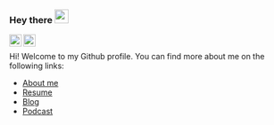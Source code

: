 ### Hey there <img src="https://media.giphy.com/media/hvRJCLFzcasrR4ia7z/giphy.gif" width="25px">
<a href="https://www.linkedin.com/in/pmorelli92/">
  <img align="left" alt="Pablo Morelli's LinkedIn" width="22px" src="https://raw.githubusercontent.com/peterthehan/peterthehan/master/assets/linkedin.svg" />
</a>
<a href="https://www.youtube.com/c/stream404/">
  <img align="left" alt="Stream404" width="22px" src="https://raw.githubusercontent.com/peterthehan/peterthehan/master/assets/youtube.svg" />
</a>

<br />

Hi! Welcome to my Github profile. You can find more about me on the following links:

- [About me](https://devandchill.com/about/)
- [Resume](https://devandchill.com/resume/)
- [Blog](https://devandchill.com/posts/)
- [Podcast](https://youtube.com/c/stream404/)
